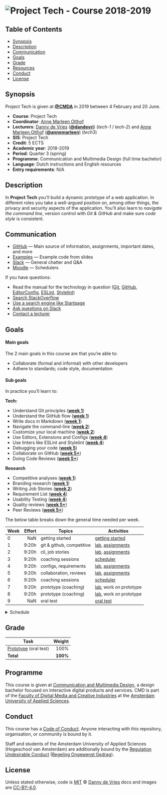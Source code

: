 # ![Project Tech - Course 2018-2019][banner]

## Table of Contents

*   [Synopsis](#synopsis)
*   [Description](#description)
*   [Communication](#communication)
*   [Goals](#goals)
*   [Grade](#grade)
*   [Resources](/resources.md)
*   [Conduct](#conduct)
*   [License](#license)

## Synopsis

Project Tech is given at [**@CMDA**][cmda] in 2019 between
4 February and 20 June.

*   **Course**: Project Tech
*   **Coordinator**: [Anne Marleen Olthof][amgit]
*   **Lecturers**:
    [Danny de Vries][dangit] ([**@dandevri**][danweb]) (*tech-1* / *tech-2*) and
    [Anne Marleen Olthof][amgit] ([**@annemarleen**][amweb])
    (*tech3*)
*   **SIS**: Project Tech
*   **Credit**: 5 ECTS
*   **Academic year**: 2018-2019
*   **Period**: Quarter 3 (spring)
*   **Programme**: Communication and Multimedia Design (full time bachelor)
*   **Language**: Dutch instructions and English resources
*   **Entry requirements**: N/A

## Description

In **Project Tech** you'll build a dynamic prototype of a web application. In different roles you take a well-argued position on, among other things, the privacy and security aspects of the application. You'll also learn to *navigate the command line*, version control with *Git & GitHub* and make sure *code style* is consistent.

## Communication

*   [GitHub][gh] — Main source of information, assignments, important dates,
    and more
*   [Examples][examples] — Example code from slides
*   [Slack][slack] — General chatter and Q&A
*   [Moodle][moodle] — Schedulers


If you have questions:

*   Read the manual for the technology in question
    ([Git](https://git-scm.com/docs),
    [GitHub](https://guides.github.com),
    [EditorConfig](https://editorconfig.org/),
    [ESLint](https://eslint.org/),
    [Stylelint](https://github.com/stylelint/stylelint))
*   [Search StackOverflow][stackoverflow]
*   [Use a search engine like Startpage][startpage]
*   [Ask questions on Slack][slack]
*   [Contact a lecturer][synopsis]

## Goals

#### Main goals

The 2 main goals in this course are that you’re able to:

*   Collaborate (formal and informal) with other developers
*   Adhere to standards; code style, documentation

#### Sub goals

In practice you’ll learn to:

**Tech:**

* <a name="subgoal-1"></a>
    Understand Git principles ([**week 1**][w1])
*  <a name="subgoal-2"></a>
    Understand the GitHub flow ([**week 1**][w1])
* <a name="subgoal-3"></a>
    Write docs in Markdown ([**week 1**][w2])
* <a name="subgoal-4"></a>
    Navigate the command-line ([**week 2**][w2])
* <a name="subgoal-5"></a>
    Customize your local machine ([**week 2**][w2])
* <a name="subgoal-6"></a>
    Use Editors, Extensions and Configs  ([**week 4**][w4])
* <a name="subgoal-7"></a>
    Use linters like ESLint and Stylelint ([**week 4**][w4])
* <a name="subgoal-8"></a>
    Debugging your code ([**week 5**][w5])
* <a name="subgoal-9"></a>
    Collaborate on GitHub ([**week 5+**][w5])
* <a name="subgoal-10"></a>
    Doing Code Reviews ([**week 5+**][w5])

**Research**
* <a name="subgoal-1"></a>
    Competitive analyses ([**week 1**][w1])
*  <a name="subgoal-2"></a>
    Branding research ([**week 1**][w1])
*  <a name="subgoal-3"></a>
    Writing Job Stories ([**week 2**][w2])
*  <a name="subgoal-3"></a>
    Requirement List ([**week 4**][w4])
*  <a name="subgoal-3"></a>
    Usability Testing ([**week 4**][w4])
*  <a name="subgoal-3"></a>
    Quality reviews ([**week 5+**][w5])
*  <a name="subgoal-3"></a>
    Peer Reviews ([**week 5+**][w5])


The below table breaks down the general time needed per week.

| Week | Effort | Topics                      | Activities                         |
| ---- | -----: | ----------------------------| ----------------                   |
| 0    |  NaN   | getting started             | [getting started][gs]              |
| 1    |  9:20h | git & github, competitive   | [lab][w1lab], [assignments][w1a]   |
| 2    |  9:20h | cli, job stories            | [lab][w2lab], [assignments][w2a]   |
| 3    |  9:20h | coaching sessions           | [scheduler][scheduler1]            |
| 4    |  9:20h | configs, requirements       | [lab][w4lab], [assignments][w4a]   |
| 5    |  9:20h | collaboration, reviews      | [lab][w5lab], [assignments][w5a]   |
| 6    |  9:20h | coaching sessions           | [scheduler][scheduler2]            |
| 7    |  9:20h | prototype (coaching)        | [lab][w7lab], work on prototype    |
| 8    |  9:20h | prototype (coaching)        | [lab][w8lab], work on prototype    |
| 9    |  NaN   | oral test                   | [oral test][grading]               |

<details>
    <summary>Schedule</summary>
    <img src="assets/schedule.jpg" alt="Block tech schedule overview">
</details>


## Grade

| Task                                |   Weight |
| ----------------------------------  | -------: |
| [Prototype][grading] (oral test)  |      100% |
| **Total**                           | **100%** |

## Programme

This course is given at [Communication and Multimedia Design][bachelor], a
design bachelor focused on interactive digital products and services.  CMD is
part of the [Faculty of Digital Media and Creative Industries][faculty] at the
[Amsterdam University of Applied Sciences][university].

## Conduct

This course has a [Code of Conduct][coc].  Anyone interacting with this
repository, organisation, or community is bound by it.

Staff and students of the Amsterdam University of Applied Sciences (Hogeschool
van Amsterdam) are additionally bound by the [Regulation Undesirable
Conduct][ruc] ([Regeling Ongewenst Gedrag][rog]).


## License

Unless stated otherwise, code is [MIT][] © [Danny de Vries][author]
docs and images are [CC-BY-4.0][].

[banner]: https://cmda-bt.github.io/pt-course-18-19/assets/banner.svg
[cmda]: https://github.com/cmda
[dangit]: https://github.com/dandevri
[danweb]: https://github.com/dandevri
[amgit]: https://github.com/annemarleen
[amweb]: https://github.com/annemarleen

[gh]: https://github.com/cmda-be/course-18-19
[examples]: /examples
[slack]: https://cmda-tech.slack.com/
[moodle]: https://moodle.cmd.hva.nl/course/view.php?id=431
[examples]: examples
[stackoverflow]: https://stackoverflow.com
[startpage]: https://www.startpage.com/
[synopsis]: #synopsis
[gs]: getting-started.md

[w1]: week-1.md
[w2]: week-2.md
[w3]: week-3.md
[w4]: week-4.md
[w5]: week-5.md

[w1lab]: week-1.md
[w2lab]: week-2.md
[w3lab]: week-3.md
[w4lab]: week-4.md
[w5lab]: week-5.md
[w6lab]: week-6.md
[w7lab]: week-7.md
[w8lab]: week-8.md

[w1a]: week-1#assignments.md
[w2a]: week-2#assignments.md
[w3a]: week-3#assignments.md
[w4a]: week-4#assignments.md
[w5a]: week-5#assignments.md
[w6a]: week-6#assignments.md
[w7a]: week-7#assignments.md
[w8a]: week-8#assignments.md

[scheduler1]: https://moodle.cmd.hva.nl/mod/scheduler/view.php?id=28870
[scheduler2]: https://moodle.cmd.hva.nl/mod/scheduler/view.php?id=28871

[grading]: grading.md
[bachelor]: https://www.cmd-amsterdam.nl/english/
[faculty]: https://www.amsterdamuas.com/faculty/fdmci/faculty-of-digital-media-and-creative-industries.html
[university]: https://www.amsterdamuas.com
[coc]: code-of-conduct.md
[ruc]: https://www.amsterdamuas.com/practical-matters/algemeen/hva-breed/juridische-zaken/legal-affairs/regulation-undesirable-conduct/regulation-undesirable-conduct.html#anker-3-complaints-authority
[rog]: https://www.hva.nl/praktisch/algemeen/hva-breed/juridische-zaken/loket-beroep-bezwaar-en-klacht/regeling-ongewenst-gedrag/regeling-ongewenst-gedrag.html?origin=gbS4rg%2FDTZuxQ6lGVF%2BN1A
[author]: https://dandevri.es
[mit]: license.md#code
[cc-by-4.0]: license.md#documentation-and-images
